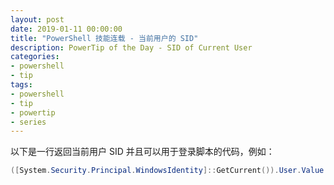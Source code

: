 ```yaml
---
layout: post
date: 2019-01-11 00:00:00
title: "PowerShell 技能连载 - 当前用户的 SID"
description: PowerTip of the Day - SID of Current User
categories:
- powershell
- tip
tags:
- powershell
- tip
- powertip
- series
---
```

以下是一行返回当前用户 SID 并且可以用于登录脚本的代码，例如：

```powershell
([System.Security.Principal.WindowsIdentity]::GetCurrent()).User.Value
```

<!--本文国际来源：[SID of Current User](https://community.idera.com/database-tools/powershell/powertips/b/tips/posts/sid-of-current-user)-->
